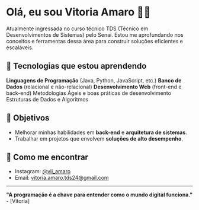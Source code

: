 # Olá, eu sou Vitoria Amaro 👩‍💻

Atualmente ingressada no curso técnico TDS (Técnico em Desenvolvimentos de Sistemas) pelo Senai. Estou me aprofundando nos conceitos e ferramentas dessa área para construir soluções eficientes e escaláveis.

## 🚀 Tecnologias que estou aprendendo

**Linguagens de Programação** (Java, Python, JavaScript, etc.)
**Banco de Dados** (relacional e não-relacional)
**Desenvolvimento Web** (front-end e back-end)
Metodologias Ágeis e boas práticas de desenvolvimento
Estruturas de Dados e Algoritmos



## 🌱 Objetivos

- Melhorar minhas habilidades em **back-end** e **arquitetura de sistemas**.
- Trabalhar em projetos que envolvem **soluções de alto desempenho**.

## 💬 Como me encontrar

- Instagram: [@vii_amaro](https://twitter.com/seuTwitter)
- Email: vitoria.amaro.tds24@gmail.com

---

**"A programação é a chave para entender como o mundo digital funciona."** - [Vitoria]


